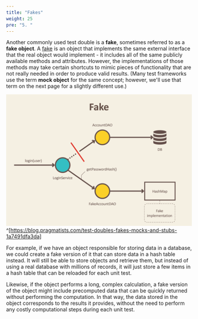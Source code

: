 ```yaml
---
title: "Fakes"
weight: 25
pre: "5. "
---
```

Another commonly used test double is a **fake**, sometimes referred to as a **fake object**. A [fake](https://en.wikipedia.org/wiki/Mock_object) is an object that implements the same external interface that the real object would implement - it includes all of the same publicly available methods and attributes. However, the implementations of those methods may take certain shortcuts to mimic pieces of functionality that are not really needed in order to produce valid results. (Many test frameworks use the term **mock object** for the same concept; however, we'll use that term on the next page for a slightly different use.)

![Fake](../../images/13/fake.png)^[https://blog.pragmatists.com/test-doubles-fakes-mocks-and-stubs-1a7491dfa3da]

For example, if we have an object responsible for storing data in a database, we could create a fake version of it that can store data in a hash table instead. It will still be able to store objects and retrieve them, but instead of using a real database with millions of records, it will just store a few items in a hash table that can be reloaded for each unit test. 

Likewise, if the object performs a long, complex calculation, a fake version of the object might include precomputed data that can be quickly returned without performing the computation. In that way, the data stored in the object corresponds to the results it provides, without the need to perform any costly computational steps during each unit test. 
